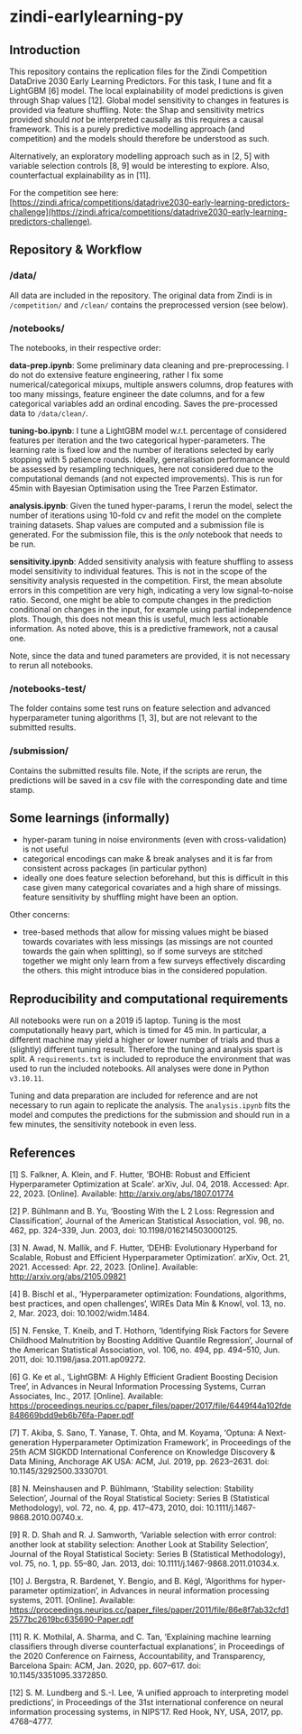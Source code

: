 # zindi-earlylearning-py


## Introduction

This repository contains the replication files for the Zindi Competition DataDrive 2030 Early Learning Predictors. For this task, I tune and fit a LightGBM [6] model. The local explainability of model predictions is given through Shap values [12]. Global model sensitivity to changes in features is provided via feature shuffling. Note: the Shap and sensitivity metrics provided should *not* be interpreted causally as this requires a causal framework. This is a purely predictive modelling approach (and competition) and the models should therefore be understood as such. 

Alternatively, an exploratory modelling approach such as in [2, 5] with variable selection controls [8, 9] would be interesting to explore. Also, counterfactual explainability as in [11].

For the competition see here: [https://zindi.africa/competitions/datadrive2030-early-learning-predictors-challenge](https://zindi.africa/competitions/datadrive2030-early-learning-predictors-challenge).


## Repository & Workflow 

### /data/

All data are included in the repository. The original data from Zindi is in `/competition/` and `/clean/` contains the preprocessed version (see below). 


### /notebooks/

The notebooks, in their respective order: 

**data-prep.ipynb**: Some preliminary data cleaning and pre-preprocessing. I do not do extensive feature engineering, rather I fix some numerical/categorical mixups, multiple answers columns, drop features with too many missings, feature engineer the date columns, and for a few categorical variables add an ordinal encoding. Saves the pre-processed data to `/data/clean/`.

**tuning-bo.ipynb**: I tune a LightGBM model w.r.t. percentage of considered features per iteration and the two categorical hyper-parameters. The learning rate is fixed low and the number of iterations selected by early stopping with 5 patience rounds. Ideally, generalisation performance would be assessed by resampling techniques, here not considered due to the computational demands (and not expected improvements). This is run for 45min with Bayesian Optimisation using the Tree Parzen Estimator. 

**analysis.ipynb**: Given the tuned hyper-params, I rerun the model, select the number of iterations using 10-fold cv and refit the model on the complete training datasets. Shap values are computed and a submission file is generated. For the submission file, this is the *only* notebook that needs to be run.

**sensitivity.ipynb**: Added sensitivity analysis with feature shuffling to assess model sensitivity to individual features. This is not in the scope of the sensitivity analysis requested in the competition. First, the mean absolute errors in this competition are very high, indicating a very low signal-to-noise ratio. Second, one might be able to compute changes in the prediction conditional on changes in the input, for example using partial independence plots. Though, this does not mean this is useful, much less actionable information. As noted above, this is a predictive framework, not a causal one. 

Note, since the data and tuned parameters are provided, it is not necessary to rerun all notebooks. 


### /notebooks-test/

The folder contains some test runs on feature selection and advanced hyperparameter tuning algorithms [1, 3], but are not relevant to the submitted results.


### /submission/

Contains the submitted results file. Note, if the scripts are rerun, the predictions will be saved in a csv file with the corresponding date and time stamp.


## Some learnings (informally)

- hyper-param tuning in noise environments (even with cross-validation) is not useful
- categorical encodings can make & break analyses and it is far from consistent across packages (in particular python)
- ideally one does feature selection beforehand, but this is difficult in this case given many categorical covariates and a high share of missings. feature sensitivity by shuffling might have been an option. 

Other concerns:
- tree-based methods that allow for missing values might be biased towards covariates with less missings (as missings are not counted towards the gain when splitting), so if some surveys are stitched together we might only learn from a few surveys effectively discarding the others. this might introduce bias in the considered population.


## Reproducibility and computational requirements

All notebooks were run on a 2019 i5 laptop. Tuning is the most computationally heavy part, which is timed for 45 min. In particular, a different machine may yield a higher or lower number of trials and thus a (slightly) different tuning result. Therefore the tuning and analysis spart is split. A `requirements.txt` is included to reproduce the environment that was used to run the included notebooks. All analyses were done in Python `v3.10.11`. 

Tuning and data preparation are included for reference and are not necessary to run again to replicate the analysis. The `analysis.ipynb` fits the model and computes the predictions for the submission and should run in a few minutes, the sensitivity notebook in even less.


## References 

[1] S. Falkner, A. Klein, and F. Hutter, ‘BOHB: Robust and Efficient Hyperparameter Optimization at Scale’. arXiv, Jul. 04, 2018. Accessed: Apr. 22, 2023. [Online]. Available: http://arxiv.org/abs/1807.01774

[2] P. Bühlmann and B. Yu, ‘Boosting With the L 2 Loss: Regression and Classification’, Journal of the American Statistical Association, vol. 98, no. 462, pp. 324–339, Jun. 2003, doi: 10.1198/016214503000125.

[3] N. Awad, N. Mallik, and F. Hutter, ‘DEHB: Evolutionary Hyperband for Scalable, Robust and Efficient Hyperparameter Optimization’. arXiv, Oct. 21, 2021. Accessed: Apr. 22, 2023. [Online]. Available: http://arxiv.org/abs/2105.09821

[4] B. Bischl et al., ‘Hyperparameter optimization: Foundations, algorithms, best practices, and open challenges’, WIREs Data Min & Knowl, vol. 13, no. 2, Mar. 2023, doi: 10.1002/widm.1484.

[5] N. Fenske, T. Kneib, and T. Hothorn, ‘Identifying Risk Factors for Severe Childhood Malnutrition by Boosting Additive Quantile Regression’, Journal of the American Statistical Association, vol. 106, no. 494, pp. 494–510, Jun. 2011, doi: 10.1198/jasa.2011.ap09272.

[6] G. Ke et al., ‘LightGBM: A Highly Efficient Gradient Boosting Decision Tree’, in Advances in Neural Information Processing Systems, Curran Associates, Inc., 2017. [Online]. Available: https://proceedings.neurips.cc/paper_files/paper/2017/file/6449f44a102fde848669bdd9eb6b76fa-Paper.pdf

[7] T. Akiba, S. Sano, T. Yanase, T. Ohta, and M. Koyama, ‘Optuna: A Next-generation Hyperparameter Optimization Framework’, in Proceedings of the 25th ACM SIGKDD International Conference on Knowledge Discovery & Data Mining, Anchorage AK USA: ACM, Jul. 2019, pp. 2623–2631. doi: 10.1145/3292500.3330701.

[8] N. Meinshausen and P. Bühlmann, ‘Stability selection: Stability Selection’, Journal of the Royal Statistical Society: Series B (Statistical Methodology), vol. 72, no. 4, pp. 417–473, 2010, doi: 10.1111/j.1467-9868.2010.00740.x.

[9] R. D. Shah and R. J. Samworth, ‘Variable selection with error control: another look at stability selection: Another Look at Stability Selection’, Journal of the Royal Statistical Society: Series B (Statistical Methodology), vol. 75, no. 1, pp. 55–80, Jan. 2013, doi: 10.1111/j.1467-9868.2011.01034.x.

[10] J. Bergstra, R. Bardenet, Y. Bengio, and B. Kégl, ‘Algorithms for hyper-parameter optimization’, in Advances in neural information processing systems, 2011. [Online]. Available: https://proceedings.neurips.cc/paper_files/paper/2011/file/86e8f7ab32cfd12577bc2619bc635690-Paper.pdf

[11] R. K. Mothilal, A. Sharma, and C. Tan, ‘Explaining machine learning classifiers through diverse counterfactual explanations’, in Proceedings of the 2020 Conference on Fairness, Accountability, and Transparency, Barcelona Spain: ACM, Jan. 2020, pp. 607–617. doi: 10.1145/3351095.3372850.

[12] S. M. Lundberg and S.-I. Lee, ‘A unified approach to interpreting model predictions’, in Proceedings of the 31st international conference on neural information processing systems, in NIPS’17. Red Hook, NY, USA, 2017, pp. 4768–4777.
